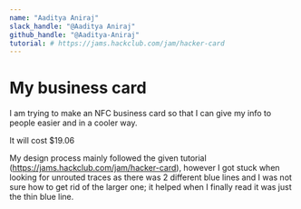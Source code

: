 ```yaml
---
name: "Aaditya Aniraj"
slack_handle: "@Aaditya Aniraj"
github_handle: "@Aaditya-Aniraj"
tutorial: # https://jams.hackclub.com/jam/hacker-card
---
```


# My business card 

<!-- Describe your board in 2-3 sentences. What are you making? What will it do? -->
I am trying to make an NFC business card so that I can give my info to people easier and in a cooler way.
<!-- How much is it going to cost? -->
It will cost $19.06
<!-- Tell us a little bit about your design process. What were some challenges? What helped? ***Totally optional*** -->
My design process mainly followed the given tutorial (https://jams.hackclub.com/jam/hacker-card), however I got stuck when looking for unrouted traces as there was 2 different blue lines and I was not sure how to get rid of the larger one; it helped when I finally read it was just the thin blue line.
